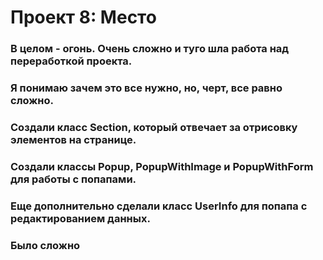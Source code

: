 # Проект 8: Место

### В целом - огонь. Очень сложно и туго шла работа над переработкой проекта.
### Я понимаю зачем это все нужно, но, черт, все равно сложно.
### Создали класс Section, который отвечает за отрисовку элементов на странице.
### Создали классы Popup, PopupWithImage и PopupWithForm для работы с попапами.
### Еще дополнительно сделали класс UserInfo для попапа с редактированием данных.
### Было сложно 


